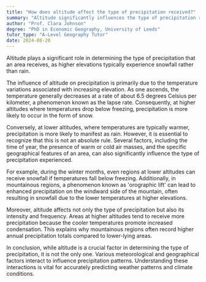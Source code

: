 ```yaml
---
title: "How does altitude affect the type of precipitation received?"
summary: "Altitude significantly influences the type of precipitation received, with higher altitudes typically receiving snowfall rather than rain."
author: "Prof. Clara Johnson"
degree: "PhD in Economic Geography, University of Leeds"
tutor_type: "A-Level Geography Tutor"
date: 2024-08-20
---
```


Altitude plays a significant role in determining the type of precipitation that an area receives, as higher elevations typically experience snowfall rather than rain.

The influence of altitude on precipitation is primarily due to the temperature variations associated with increasing elevation. As one ascends, the temperature generally decreases at a rate of about $6.5$ degrees Celsius per kilometer, a phenomenon known as the lapse rate. Consequently, at higher altitudes where temperatures drop below freezing, precipitation is more likely to occur in the form of snow.

Conversely, at lower altitudes, where temperatures are typically warmer, precipitation is more likely to manifest as rain. However, it is essential to recognize that this is not an absolute rule. Several factors, including the time of year, the presence of warm or cold air masses, and the specific geographical features of an area, can also significantly influence the type of precipitation experienced.

For example, during the winter months, even regions at lower altitudes can receive snowfall if temperatures fall below freezing. Additionally, in mountainous regions, a phenomenon known as 'orographic lift' can lead to enhanced precipitation on the windward side of the mountain, often resulting in snowfall due to the lower temperatures at higher elevations.

Moreover, altitude affects not only the type of precipitation but also its intensity and frequency. Areas at higher altitudes tend to receive more precipitation because the cooler temperatures promote increased condensation. This explains why mountainous regions often record higher annual precipitation totals compared to lower-lying areas.

In conclusion, while altitude is a crucial factor in determining the type of precipitation, it is not the only one. Various meteorological and geographical factors interact to influence precipitation patterns. Understanding these interactions is vital for accurately predicting weather patterns and climate conditions.
    